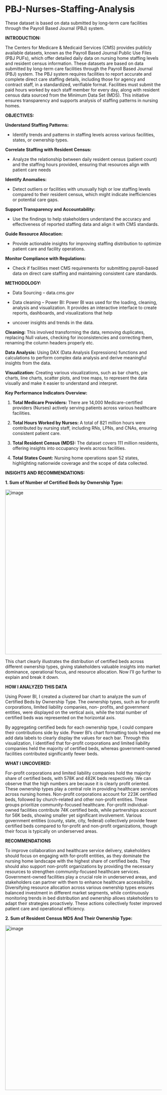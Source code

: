 # PBJ-Nurses-Staffing-Analysis
These dataset is based on data submitted by long-term care facilities through the Payroll Based Journal (PBJ) system.

**INTRODUCTION:** 

The Centers for Medicare & Medicaid Services (CMS) provides publicly available datasets, known as the Payroll Based Journal Public Use Files (PBJ PUFs), which offer detailed daily data on nursing home staffing levels and resident census information. These datasets are based on data submitted by long-term care facilities through the Payroll Based Journal (PBJ) system. The PBJ system requires facilities to report accurate and complete direct care staffing details, including those for agency and contract staff, in a standardized, verifiable format. Facilities must submit the paid hours worked by each staff member for every day, along with resident census data sourced from the Minimum Data Set (MDS). This initiative ensures transparency and supports analysis of staffing patterns in nursing homes.

**OBJECTIVES:**

**Understand Staffing Patterns:**
* Identify trends and patterns in staffing levels across various facilities, states, or ownership types.

**Correlate Staffing with Resident Census:**

* Analyze the relationship between daily resident census (patient count) and the staffing hours provided, ensuring that resources align with patient care needs

**Identify Anomalies:**

* Detect outliers or facilities with unusually high or low staffing levels compared to their resident census, which might indicate inefficiencies or potential care gaps.

**Support Transparency and Accountability:**

* Use the findings to help stakeholders understand the accuracy and effectiveness of reported staffing data and align it with CMS standards.

**Guide Resource Allocation:**

* Provide actionable insights for improving staffing distribution to optimize patient care and facility operations.

**Monitor Compliance with Regulations:**

* Check if facilities meet CMS requirements for submitting payroll-based data on direct care staffing and maintaining consistent care standards.

**METHODOLOGY:**

* Data Sourcing – data.cms.gov

* Data cleaning – Power BI: Power BI was used for the loading, cleaning, analysis and visualization. It provides an interactive interface to create reports, dashboards, and visualizations that help
* uncover insights and trends in the data.

**Cleaning:** This involved transforming the data, removing duplicates, replacing Null values, checking for inconsistencies and correcting them, renaming the column headers properly etc.

**Data Analysis:** Using DAX (Data Analysis Expressions) functions and calculations to perform complex data analysis and derive meaningful insights from the data.

**Visualization:** Creating various visualizations, such as bar charts, pie charts, line charts, scatter plots, and tree maps, to represent the data visually and make it easier to understand and 
interpret. 

**Key Performance Indicators Overview:**

1. **Total Medicare Providers:** There are 14,000 Medicare-certified providers (Nurses) actively serving patients across various healthcare facilities.

2. **Total Hours Worked by Nurses:** A total of 821 million hours were contributed by nursing staff, including RNs, LPNs, and CNAs, ensuring consistent patient care.

3. **Total Resident Census (MDS):** The dataset covers 111 million residents, offering insights into occupancy levels across facilities.

4. **Total States Count:** Nursing home operations span 52 states, highlighting nationwide coverage and the scope of data collected.

**INSIGHTS AND RECOMMENDATIONS:**

**1. Sum of Number of Certified Beds by Ownership Type:**

<img width="1108" height="530" alt="image" src="https://github.com/user-attachments/assets/b0b18231-d21a-47ee-a97a-d1f6c50c46bd" />

This chart clearly illustrates the distribution of certified beds across different ownership types, giving stakeholders valuable insights into market dominance, operational focus, and resource 
allocation. 
Now I’ll go further to explain and break it down.

**HOW I ANALYZED THIS DATA**

Using Power BI, I created a clustered bar chart to analyze the sum of Certified Beds by Ownership Type. The ownership types, such as for-profit corporations, limited liability companies, non-
profits, and government entities, were displayed on the vertical axis, while the total number of certified beds was represented on the horizontal axis. 

By aggregating certified beds for each ownership type, I could compare their contributions side by side. Power BI’s chart formatting tools helped me add data labels to clearly display the values 
for each bar. Through this visualization, I identified that for-profit corporations and limited liability companies held the majority of certified beds, whereas government-owned facilities 
contributed significantly fewer beds.

**WHAT I UNCOVERED:**

For-profit corporations and limited liability companies hold the majority share of certified beds, with 578K and 482K beds respectively. We can observe that the high numbers are because it is 
clearly profit oriented. These ownership types play a central role in providing healthcare services across nursing homes. Non-profit corporations account for 223K certified beds, followed by 
church-related and other non-profit entities. These groups prioritize community-focused healthcare. For-profit individual-owned facilities contribute 74K certified beds, while partnerships 
account for 56K beds, showing smaller yet significant involvement. Various government entities (county, state, city, federal) collectively provide fewer certified beds compared to for-profit 
and non-profit organizations, though their focus is typically on underserved areas.

**RECOMMENDATIONS**

To improve collaboration and healthcare service delivery, stakeholders should focus on engaging with for-profit entities, as they dominate the nursing home landscape with the highest share of 
certified beds. They should also support non-profit organizations by providing the necessary resources to strengthen community-focused healthcare services. Government-owned facilities play a 
crucial role in underserved areas, and stakeholders can partner with them to enhance healthcare accessibility. Diversifying resource allocation across various ownership types ensures balanced 
investment in different market segments, while continuously monitoring trends in bed distribution and ownership allows stakeholders to adapt their strategies proactively. These actions 
collectively foster improved patient care and operational efficiency.

**2. Sum of Resident Census MDS And Their Ownership Type:**


<img width="1102" height="530" alt="image" src="https://github.com/user-attachments/assets/ee503c96-b93d-4892-8d70-ba2355f24cba" />

